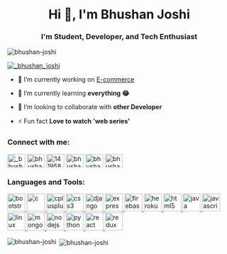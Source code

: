 <h1 align="center">Hi 👋, I'm Bhushan Joshi</h1>
<h3 align="center">I'm Student, Developer, and Tech Enthusiast</h3>

<p align="left"> <img src="https://komarev.com/ghpvc/?username=bhushan-joshi&label=Profile%20views&color=0e75b6&style=flat-square" alt="bhushan-joshi" /> </p>

<p align="left"> <a href="https://twitter.com/_bhushan_joshi" target="blank"><img src="https://img.shields.io/twitter/follow/_bhushan_joshi?logo=twitter&style=for-the-badge" alt="_bhushan_joshi" /></a> </p>

- 🔭 I’m currently working on [E-commerce](https://github.com/keen-eye-team/E-commerce)

- 🌱 I’m currently learning **everything 😂**

- 👯 I’m looking to collaborate with **other Developer**

- ⚡ Fun fact **Love to watch 'web series'**

<h3 align="left">Connect with me:</h3>
<p align="left">
<a href="https://twitter.com/_bhushan_joshi" target="blank"><img align="center" src="https://cdn.jsdelivr.net/npm/simple-icons@3.0.1/icons/twitter.svg" alt="_bhushan_joshi" height="30" width="40" /></a>
<a href="https://linkedin.com/in/bhushan-joshi-6340241bb" target="blank"><img align="center" src="https://cdn.jsdelivr.net/npm/simple-icons@3.0.1/icons/linkedin.svg" alt="bhushan-joshi-6340241bb" height="30" width="40" /></a>
<a href="https://stackoverflow.com/users/14195857" target="blank"><img align="center" src="https://cdn.jsdelivr.net/npm/simple-icons@3.0.1/icons/stackoverflow.svg" alt="14195857" height="30" width="40" /></a>
<a href="https://instagram.com/bhushan_joshi__" target="blank"><img align="center" src="https://cdn.jsdelivr.net/npm/simple-icons@3.0.1/icons/instagram.svg" alt="bhushan_joshi__" height="30" width="40" /></a>
<a href="https://www.codechef.com/users/bhushan911" target="blank"><img align="center" src="https://cdn.jsdelivr.net/npm/simple-icons@3.1.0/icons/codechef.svg" alt="bhushan911" height="30" width="40" /></a>
<a href="https://www.hackerrank.com/bhushanjoshi" target="blank"><img align="center" src="https://cdn.jsdelivr.net/npm/simple-icons@3.0.1/icons/hackerrank.svg" alt="bhushanjoshi" height="30" width="40" /></a>
</p>

<h3 align="left">Languages and Tools:</h3>
<p align="left"><a href="https://getbootstrap.com" target="_blank"> <img src="https://devicons.github.io/devicon/devicon.git/icons/bootstrap/bootstrap-plain.svg" alt="bootstrap" width="40" height="40"/> </a> <a href="https://www.cprogramming.com/" target="_blank"> <img src="https://devicons.github.io/devicon/devicon.git/icons/c/c-original.svg" alt="c" width="40" height="40"/> </a> <a href="https://www.w3schools.com/cpp/" target="_blank"> <img src="https://devicons.github.io/devicon/devicon.git/icons/cplusplus/cplusplus-original.svg" alt="cplusplus" width="40" height="40"/> </a> <a href="https://www.w3schools.com/css/" target="_blank"> <img src="https://devicons.github.io/devicon/devicon.git/icons/css3/css3-original-wordmark.svg" alt="css3" width="40" height="40"/> </a> <a href="https://www.djangoproject.com/" target="_blank"> <img src="https://devicons.github.io/devicon/devicon.git/icons/django/django-original.svg" alt="django" width="40" height="40"/> </a> <a href="https://expressjs.com" target="_blank"> <img src="https://devicons.github.io/devicon/devicon.git/icons/express/express-original-wordmark.svg" alt="express" width="40" height="40"/> </a> <a href="https://firebase.google.com/" target="_blank"> <img src="https://www.vectorlogo.zone/logos/firebase/firebase-icon.svg" alt="firebase" width="40" height="40"/> </a> <a href="https://heroku.com" target="_blank"> <img src="https://www.vectorlogo.zone/logos/heroku/heroku-icon.svg" alt="heroku" width="40" height="40"/> </a> <a href="https://www.w3.org/html/" target="_blank"> <img src="https://devicons.github.io/devicon/devicon.git/icons/html5/html5-original-wordmark.svg" alt="html5" width="40" height="40"/> </a> <a href="https://www.java.com" target="_blank"> <img src="https://devicons.github.io/devicon/devicon.git/icons/java/java-original-wordmark.svg" alt="java" width="40" height="40"/> </a> <a href="https://developer.mozilla.org/en-US/docs/Web/JavaScript" target="_blank"> <img src="https://devicons.github.io/devicon/devicon.git/icons/javascript/javascript-original.svg" alt="javascript" width="40" height="40"/> </a> <a href="https://www.linux.org/" target="_blank"> <img src="https://devicons.github.io/devicon/devicon.git/icons/linux/linux-original.svg" alt="linux" width="40" height="40"/> </a> <a href="https://www.mongodb.com/" target="_blank"> <img src="https://devicons.github.io/devicon/devicon.git/icons/mongodb/mongodb-original-wordmark.svg" alt="mongodb" width="40" height="40"/> </a> <a href="https://nodejs.org" target="_blank"> <img src="https://devicons.github.io/devicon/devicon.git/icons/nodejs/nodejs-original-wordmark.svg" alt="nodejs" width="40" height="40"/> </a> <a href="https://www.python.org" target="_blank"> <img src="https://devicons.github.io/devicon/devicon.git/icons/python/python-original.svg" alt="python" width="40" height="40"/> </a> <a href="https://reactjs.org/" target="_blank"> <img src="https://devicons.github.io/devicon/devicon.git/icons/react/react-original-wordmark.svg" alt="react" width="40" height="40"/> </a> <a href="https://redux.js.org" target="_blank"> <img src="https://devicons.github.io/devicon/devicon.git/icons/redux/redux-original.svg" alt="redux" width="40" height="40"/> </a> </p>

<p><img align="left" src="https://github-readme-stats.vercel.app/api/top-langs?username=bhushan-joshi&show_icons=true&locale=en&layout=compact" alt="bhushan-joshi" /></p>

<p>&nbsp;<img align="center" src="https://github-readme-stats.vercel.app/api?username=bhushan-joshi&show_icons=true&title_color=000000&text_color=000000&locale=en" alt="bhushan-joshi" /></p>

